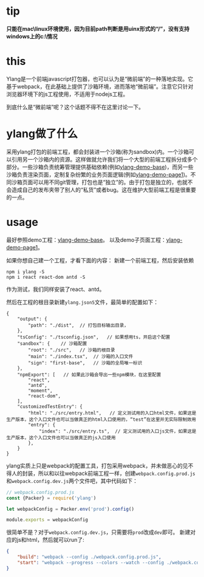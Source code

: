 # tip
**只能在mac\linux环境使用，因为目前path判断是用uinx形式的“/”，没有支持windows上的c:\\情况**

# this
Ylang是一个前端javascript打包器，也可以认为是“微前端”的一种落地实现。它基于webpack，在此基础上提供了沙箱环境，进而落地“微前端”。注意它只针对浏览器环境下的js工程使用，不适用于nodejs工程。

到底什么是“微前端”呢？这个话题不得不在这里讨论一下。


# ylang做了什么
采用ylang打包的前端工程，都会封装进一个沙箱(称为sandbox)内。一个沙箱可以引用另一个沙箱内的资源。这样做就允许我们将一个大型的前端工程拆分成多个部分。一些沙箱负责统筹管理提供基础依赖(例如[ylang-demo-base](https://github.com/IAIAE/ylang-demo-base))，而另一些沙箱负责渲染页面，定制复杂纷繁的业务页面逻辑(例如[ylang-demo-page1](https://github.com/IAIAE/ylang-demo-page1))。不同沙箱页面可以用不同git管理，打包也是“独立”的。由于打包是独立的，也就不会造成自己的发布夹带了别人的“私货”或者bug。这在维护大型前端工程是很重要的一点。


# usage
最好参照demo工程：[ylang-demo-base](https://github.com/IAIAE/ylang-demo-base)。
以及demo子页面工程：[ylang-demo-page1](https://github.com/IAIAE/ylang-demo-page1)。

如果你想自己建一个工程，才看下面的内容：
新建一个前端工程，然后安装依赖
```
npm i ylang -S
npm i react react-dom antd -S
```
作为测试，我们同样安装了react、antd。

然后在工程的根目录新建`ylang.json5`文件，最简单的配置如下：
```json5
{
    "output": {
        "path": "./dist",  // 打包目标输出目录，
    },
    "tsConfig": "./tsconfig.json",   // 如果想用ts，开启这个配置
    "sandbox": {    // 沙箱配置
        "root": "./src",   // 沙箱的根目录
        "main": "./index.tsx",  // 沙箱的入口文件
        "sign": "first-base",   // 沙箱的全局唯一标识
    },
    "npmExport": [   // 如果此沙箱会导出一些npm模块，在这里配置
        "react",
        "antd",
        "moment",
        "react-dom",
    ],
    "customizedTestEntry": {
        "html": "./src/entry.html",   // 定义测试用的入口html文件，如果这是生产版本，这个入口文件也可以当做真正的html入口使用的，“test”在这里并无实际限制效用
        "entry": {
            "index": "./src/entry.ts",  // 定义测试用的入口js文件，如果这是生产版本，这个入口文件也可以当做真正的js入口使用
        },
    }
}
```

ylang实质上只是webpack的配置工具，打包采用webpack，并未做恶心的见不得人的封装，所以和以往webpack前端工程一样，创建`webpack.config.prod.js`和`webpack.config.dev.js`两个文件吧，其中代码如下：
```javascript
// webpack.config.prod.js
const {Packer} = require('ylang')

let webpackConfig = Packer.env('prod').config()

module.exports = webpackConfig
```
很简单不是？对于`webpack.config.dev.js`，只需要将`prod`改成`dev`即可。
新建对应的js和html，然后就可以run了:

```json
{
    "build": "webpack --config ./webpack.config.prod.js",
    "start": "webpack --progress --colors --watch --config ./webpack.config.dev.js"
}

```


